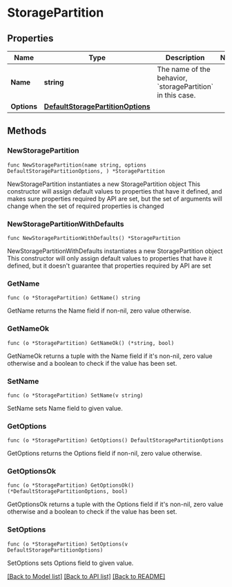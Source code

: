 # StoragePartition

## Properties

Name | Type | Description | Notes
------------ | ------------- | ------------- | -------------
**Name** | **string** | The name of the behavior, &#x60;storagePartition&#x60; in this case. | 
**Options** | [**DefaultStoragePartitionOptions**](DefaultStoragePartitionOptions.md) |  | 

## Methods

### NewStoragePartition

`func NewStoragePartition(name string, options DefaultStoragePartitionOptions, ) *StoragePartition`

NewStoragePartition instantiates a new StoragePartition object
This constructor will assign default values to properties that have it defined,
and makes sure properties required by API are set, but the set of arguments
will change when the set of required properties is changed

### NewStoragePartitionWithDefaults

`func NewStoragePartitionWithDefaults() *StoragePartition`

NewStoragePartitionWithDefaults instantiates a new StoragePartition object
This constructor will only assign default values to properties that have it defined,
but it doesn't guarantee that properties required by API are set

### GetName

`func (o *StoragePartition) GetName() string`

GetName returns the Name field if non-nil, zero value otherwise.

### GetNameOk

`func (o *StoragePartition) GetNameOk() (*string, bool)`

GetNameOk returns a tuple with the Name field if it's non-nil, zero value otherwise
and a boolean to check if the value has been set.

### SetName

`func (o *StoragePartition) SetName(v string)`

SetName sets Name field to given value.


### GetOptions

`func (o *StoragePartition) GetOptions() DefaultStoragePartitionOptions`

GetOptions returns the Options field if non-nil, zero value otherwise.

### GetOptionsOk

`func (o *StoragePartition) GetOptionsOk() (*DefaultStoragePartitionOptions, bool)`

GetOptionsOk returns a tuple with the Options field if it's non-nil, zero value otherwise
and a boolean to check if the value has been set.

### SetOptions

`func (o *StoragePartition) SetOptions(v DefaultStoragePartitionOptions)`

SetOptions sets Options field to given value.



[[Back to Model list]](../README.md#documentation-for-models) [[Back to API list]](../README.md#documentation-for-api-endpoints) [[Back to README]](../README.md)


